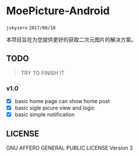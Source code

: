 # MoePicture-Android
`jskyzero` `2017/08/18`

本项目旨在为您提供更好的获取二次元图片的解决方案。

## TODO
> TRY TO FINISH IT
### v1.0
- [x] basic home page can show home post
- [x] basic sigle picure view and logic
- [x] basic simple notification

## LICENSE

GNU AFFERO GENERAL PUBLIC LICENSE Version 3
